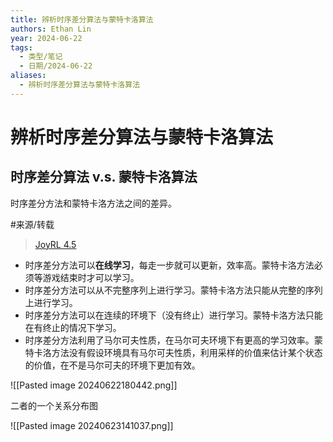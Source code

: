 ```yaml
---
title: 辨析时序差分算法与蒙特卡洛算法
authors: Ethan Lin
year: 2024-06-22
tags:
  - 类型/笔记
  - 日期/2024-06-22
aliases:
  - 辨析时序差分算法与蒙特卡洛算法
---
```

# 辨析时序差分算法与蒙特卡洛算法

## 时序差分算法 v.s. 蒙特卡洛算法


时序差分方法和蒙特卡洛方法之间的差异。

#来源/转载 

> [JoyRL 4.5](https://johnjim0816.com/joyrl-book/#/ch4/main)

- 时序差分方法可以**在线学习**，每走一步就可以更新，效率高。蒙特卡洛方法必须等游戏结束时才可以学习。
- 时序差分方法可以从不完整序列上进行学习。蒙特卡洛方法只能从完整的序列上进行学习。
- 时序差分方法可以在连续的环境下（没有终止）进行学习。蒙特卡洛方法只能在有终止的情况下学习。
- 时序差分方法利用了马尔可夫性质，在马尔可夫环境下有更高的学习效率。蒙特卡洛方法没有假设环境具有马尔可夫性质，利用采样的价值来估计某个状态的价值，在不是马尔可夫的环境下更加有效。

![[Pasted image 20240622180442.png]]


二者的一个关系分布图

![[Pasted image 20240623141037.png]]
